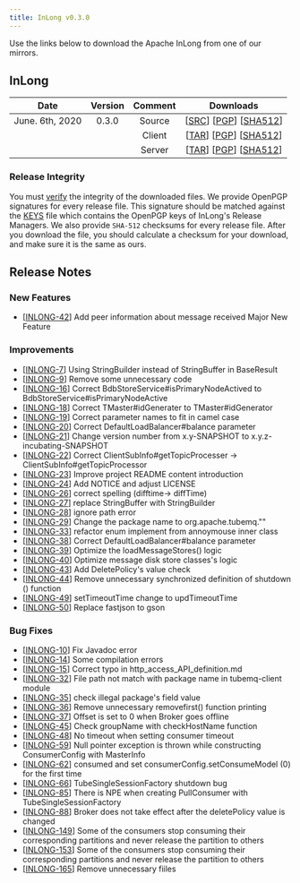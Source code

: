 ```yaml
---
title: InLong v0.3.0
---
```


Use the links below to download the Apache InLong from one of our mirrors.

## InLong

| Date | Version| Comment | Downloads |
|:---:|:--:|:--:|:--:|
| June. 6th, 2020 | 0.3.0 | Source | [[SRC](https://archive.apache.org/dist/incubator/tubemq/0.3.0-incubating/apache-tubemq-0.3.0-incubating-src.tar.gz)]                 [[PGP](https://archive.apache.org/dist/incubator/tubemq/0.3.0-incubating/apache-tubemq-0.3.0-incubating-src.tar.gz.asc)]             [[SHA512](https://archive.apache.org/dist/incubator/tubemq/0.3.0-incubating/apache-tubemq-0.3.0-incubating-src.tar.gz.sha512)] |
| |                       | Client | [[TAR](https://archive.apache.org/dist/incubator/tubemq/0.3.0-incubating/apache-tubemq-client-0.3.0-incubating-bin.tar.gz)]          [[PGP](https://archive.apache.org/dist/incubator/tubemq/0.3.0-incubating/apache-tubemq-client-0.3.0-incubating-bin.tar.gz.asc)]      [[SHA512](https://archive.apache.org/dist/incubator/tubemq/0.3.0-incubating/apache-tubemq-client-0.3.0-incubating-bin.tar.gz.sha512)] |
| |                       | Server | [[TAR](https://archive.apache.org/dist/incubator/tubemq/0.3.0-incubating/apache-tubemq-server-0.3.0-incubating-bin.tar.gz)]          [[PGP](https://archive.apache.org/dist/incubator/tubemq/0.3.0-incubating/apache-tubemq-server-0.3.0-incubating-bin.tar.gz.asc)]      [[SHA512](https://archive.apache.org/dist/incubator/tubemq/0.3.0-incubating/apache-tubemq-server-0.3.0-incubating-bin.tar.gz.sha512)] |

### Release Integrity

You must [verify](https://www.apache.org/info/verification.html) the integrity of the downloaded files.
We provide OpenPGP signatures for every release file. This signature should be matched against the [KEYS](https://downloads.apache.org/incubator/inlong/KEYS) file which contains the OpenPGP keys of InLong's Release Managers.
We also provide <code>SHA-512</code> checksums for every release file. After you download the file, you should calculate a checksum for your download, and make sure it is the same as ours.

## Release Notes

### New Features
 - [[INLONG-42](https://issues.apache.org/jira/browse/INLONG-42)] Add peer information about message received Major New Feature
 
### Improvements
 - [[INLONG-7](https://issues.apache.org/jira/browse/INLONG-7)] Using StringBuilder instead of StringBuffer in BaseResult
 - [[INLONG-9](https://issues.apache.org/jira/browse/INLONG-9)] Remove some unnecessary code
 - [[INLONG-16](https://issues.apache.org/jira/browse/INLONG-16)] Correct BdbStoreService#isPrimaryNodeActived to BdbStoreService#isPrimaryNodeActive
 - [[INLONG-18](https://issues.apache.org/jira/browse/INLONG-18)] Correct TMaster#idGenerater to TMaster#idGenerator
 - [[INLONG-19](https://issues.apache.org/jira/browse/INLONG-19)] Correct parameter names to fit in camel case
 - [[INLONG-20](https://issues.apache.org/jira/browse/INLONG-20)] Correct DefaultLoadBalancer#balance parameter
 - [[INLONG-21](https://issues.apache.org/jira/browse/INLONG-21)] Change version number from x.y-SNAPSHOT to x.y.z-incubating-SNAPSHOT
 - [[INLONG-22](https://issues.apache.org/jira/browse/INLONG-22)] Correct ClientSubInfo#getTopicProcesser -> ClientSubInfo#getTopicProcessor
 - [[INLONG-23](https://issues.apache.org/jira/browse/INLONG-23)] Improve project README content introduction
 - [[INLONG-24](https://issues.apache.org/jira/browse/INLONG-24)] Add NOTICE and adjust LICENSE
 - [[INLONG-26](https://issues.apache.org/jira/browse/INLONG-26)] correct spelling (difftime-> diffTime)
 - [[INLONG-27](https://issues.apache.org/jira/browse/INLONG-27)] replace StringBuffer with StringBuilder
 - [[INLONG-28](https://issues.apache.org/jira/browse/INLONG-28)] ignore path error
 - [[INLONG-29](https://issues.apache.org/jira/browse/INLONG-29)] Change the package name to org.apache.tubemq.""
 - [[INLONG-33](https://issues.apache.org/jira/browse/INLONG-33)] refactor enum implement from annoymouse inner class
 - [[INLONG-38](https://issues.apache.org/jira/browse/INLONG-38)] Correct DefaultLoadBalancer#balance parameter
 - [[INLONG-39](https://issues.apache.org/jira/browse/INLONG-39)] Optimize the loadMessageStores() logic
 - [[INLONG-40](https://issues.apache.org/jira/browse/INLONG-40)] Optimize message disk store classes's logic
 - [[INLONG-43](https://issues.apache.org/jira/browse/INLONG-43)] Add DeletePolicy's value check
 - [[INLONG-44](https://issues.apache.org/jira/browse/INLONG-44)] Remove unnecessary synchronized definition of shutdown () function
 - [[INLONG-49](https://issues.apache.org/jira/browse/INLONG-49)] setTimeoutTime change to updTimeoutTime
 - [[INLONG-50](https://issues.apache.org/jira/browse/INLONG-50)] Replace fastjson to gson
 
 
### Bug Fixes
 - [[INLONG-10](https://issues.apache.org/jira/browse/INLONG-10)] Fix Javadoc error
 - [[INLONG-14](https://issues.apache.org/jira/browse/INLONG-14)] Some compilation errors
 - [[INLONG-15](https://issues.apache.org/jira/browse/INLONG-15)] Correct typo in http_access_API_definition.md
 - [[INLONG-32](https://issues.apache.org/jira/browse/INLONG-32)] File path not match with package name in tubemq-client module
 - [[INLONG-35](https://issues.apache.org/jira/browse/INLONG-35)] check illegal package's field value
 - [[INLONG-36](https://issues.apache.org/jira/browse/INLONG-36)] Remove unnecessary removefirst() function printing
 - [[INLONG-37](https://issues.apache.org/jira/browse/INLONG-37)] Offset is set to 0 when Broker goes offline
 - [[INLONG-45](https://issues.apache.org/jira/browse/INLONG-45)] Check groupName with checkHostName function
 - [[INLONG-48](https://issues.apache.org/jira/browse/INLONG-48)] No timeout when setting consumer timeout
 - [[INLONG-59](https://issues.apache.org/jira/browse/INLONG-59)] Null pointer exception is thrown while constructing ConsumerConfig with MasterInfo
 - [[INLONG-62](https://issues.apache.org/jira/browse/INLONG-62)] consumed and set consumerConfig.setConsumeModel (0) for the first time
 - [[INLONG-66](https://issues.apache.org/jira/browse/INLONG-66)] TubeSingleSessionFactory shutdown bug
 - [[INLONG-85](https://issues.apache.org/jira/browse/INLONG-85)] There is NPE when creating PullConsumer with TubeSingleSessionFactory
 - [[INLONG-88](https://issues.apache.org/jira/browse/INLONG-88)] Broker does not take effect after the deletePolicy value is changed
 - [[INLONG-149](https://issues.apache.org/jira/browse/INLONG-149)] Some of the consumers stop consuming their corresponding partitions and never release the partition to others
 - [[INLONG-153](https://issues.apache.org/jira/browse/INLONG-153)] Some of the consumers stop consuming their corresponding partitions and never release the partition to others
 - [[INLONG-165](https://issues.apache.org/jira/browse/INLONG-165)] Remove unnecessary fiiles
 
